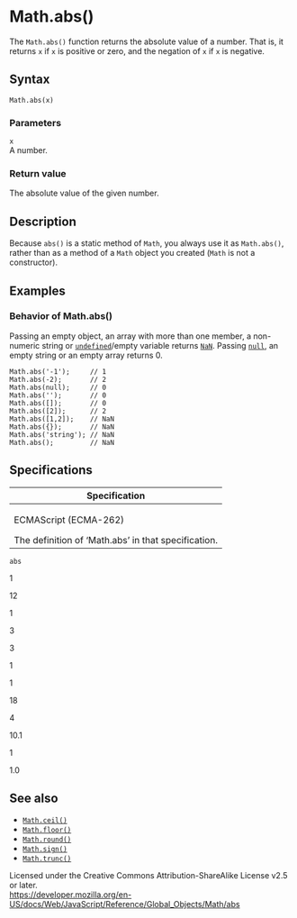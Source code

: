 Math.abs()
==========

The `Math.abs()` function returns the absolute value of a number. That is, it returns `x` if `x` is positive or zero, and the negation of `x` if `x` is negative.

Syntax
------

    Math.abs(x)

### Parameters

`x`  
A number.

### Return value

The absolute value of the given number.

Description
-----------

Because `abs()` is a static method of `Math`, you always use it as `Math.abs()`, rather than as a method of a `Math` object you created (`Math` is not a constructor).

Examples
--------

### Behavior of Math.abs()

Passing an empty object, an array with more than one member, a non-numeric string or [`undefined`](../undefined)/empty variable returns [`NaN`](../nan). Passing [`null`](../null), an empty string or an empty array returns 0.

    Math.abs('-1');     // 1
    Math.abs(-2);       // 2
    Math.abs(null);     // 0
    Math.abs('');       // 0
    Math.abs([]);       // 0
    Math.abs([2]);      // 2
    Math.abs([1,2]);    // NaN
    Math.abs({});       // NaN
    Math.abs('string'); // NaN
    Math.abs();         // NaN

Specifications
--------------

<table><colgroup><col style="width: 100%" /></colgroup><thead><tr class="header"><th>Specification</th></tr></thead><tbody><tr class="odd"><td><p>ECMAScript (ECMA-262)<br />
</p><span class="small">The definition of ‘Math.abs’ in that specification.</span></td></tr></tbody></table>

`abs`

1

12

1

3

3

1

1

18

4

10.1

1

1.0

See also
--------

-   [`Math.ceil()`](ceil)
-   [`Math.floor()`](floor)
-   [`Math.round()`](round)
-   [`Math.sign()`](sign)
-   [`Math.trunc()`](trunc)

Licensed under the Creative Commons Attribution-ShareAlike License v2.5 or later.  
<a href="https://developer.mozilla.org/en-US/docs/Web/JavaScript/Reference/Global_Objects/Math/abs" class="_attribution-link">https://developer.mozilla.org/en-US/docs/Web/JavaScript/Reference/Global_Objects/Math/abs</a>
